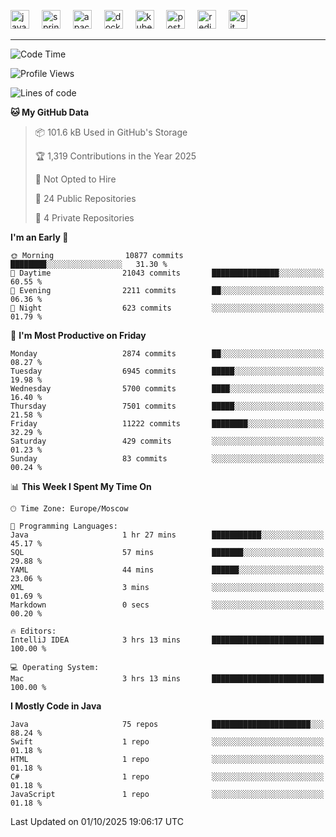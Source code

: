 <p align="left">
  <img src="https://cdn.jsdelivr.net/gh/devicons/devicon/icons/java/java-original.svg" style="height: 30px; width: 30px;" alt="java logo" />
  <img width="12" />
  <img src="https://cdn.jsdelivr.net/gh/devicons/devicon/icons/spring/spring-original.svg" style="height: 30px; width: 30px;" alt="spring logo" />
  <img width="12" />
  <img src="https://cdn.jsdelivr.net/gh/devicons/devicon/icons/apachekafka/apachekafka-original.svg" style="height: 30px; width: 30px;" alt="apachekafka logo" />
  <img width="12" />
  <img src="https://cdn.jsdelivr.net/gh/devicons/devicon/icons/docker/docker-original.svg" style="height: 30px; width: 30px;" alt="docker logo" />
  <img width="12" />
  <img src="https://cdn.jsdelivr.net/gh/devicons/devicon/icons/kubernetes/kubernetes-plain.svg" style="height: 30px; width: 30px;" alt="kubernetes logo" />
  <img width="12" />
  <img src="https://cdn.jsdelivr.net/gh/devicons/devicon/icons/postgresql/postgresql-original.svg" style="height: 30px; width: 30px;" alt="postgresql logo" />
  <img width="12" />
  <img src="https://cdn.jsdelivr.net/gh/devicons/devicon/icons/redis/redis-original.svg" style="height: 30px; width: 30px;" alt="redis logo" />
  <img width="12" />
  <img src="https://cdn.jsdelivr.net/gh/devicons/devicon/icons/git/git-original.svg" style="height: 30px; width: 30px;" alt="git logo" />
</p>


<!--<img src="https://media.giphy.com/media/LnQjpWaON8nhr21vNW/giphy.gif" width="60"> <em><b>I love connecting with different people</b> so if you want to say <b>hi, I'll be happy to meet you more!</b> 😊 </em> -->

---
<!--START_SECTION:waka-->
![Code Time](http://img.shields.io/badge/Code%20Time-2%2C420%20hrs%209%20mins-blue)

![Profile Views](http://img.shields.io/badge/Profile%20Views-1-blue)

![Lines of code](https://img.shields.io/badge/From%20Hello%20World%20I%27ve%20Written-9.0%20million%20lines%20of%20code-blue)

**🐱 My GitHub Data** 

> 📦 101.6 kB Used in GitHub's Storage 
 > 
> 🏆 1,319 Contributions in the Year 2025
 > 
> 🚫 Not Opted to Hire
 > 
> 📜 24 Public Repositories 
 > 
> 🔑 4 Private Repositories 
 > 
**I'm an Early 🐤** 

```text
🌞 Morning                10877 commits       ████████░░░░░░░░░░░░░░░░░   31.30 % 
🌆 Daytime                21043 commits       ███████████████░░░░░░░░░░   60.55 % 
🌃 Evening                2211 commits        ██░░░░░░░░░░░░░░░░░░░░░░░   06.36 % 
🌙 Night                  623 commits         ░░░░░░░░░░░░░░░░░░░░░░░░░   01.79 % 
```
📅 **I'm Most Productive on Friday** 

```text
Monday                   2874 commits        ██░░░░░░░░░░░░░░░░░░░░░░░   08.27 % 
Tuesday                  6945 commits        █████░░░░░░░░░░░░░░░░░░░░   19.98 % 
Wednesday                5700 commits        ████░░░░░░░░░░░░░░░░░░░░░   16.40 % 
Thursday                 7501 commits        █████░░░░░░░░░░░░░░░░░░░░   21.58 % 
Friday                   11222 commits       ████████░░░░░░░░░░░░░░░░░   32.29 % 
Saturday                 429 commits         ░░░░░░░░░░░░░░░░░░░░░░░░░   01.23 % 
Sunday                   83 commits          ░░░░░░░░░░░░░░░░░░░░░░░░░   00.24 % 
```


📊 **This Week I Spent My Time On** 

```text
🕑︎ Time Zone: Europe/Moscow

💬 Programming Languages: 
Java                     1 hr 27 mins        ███████████░░░░░░░░░░░░░░   45.17 % 
SQL                      57 mins             ███████░░░░░░░░░░░░░░░░░░   29.88 % 
YAML                     44 mins             ██████░░░░░░░░░░░░░░░░░░░   23.06 % 
XML                      3 mins              ░░░░░░░░░░░░░░░░░░░░░░░░░   01.69 % 
Markdown                 0 secs              ░░░░░░░░░░░░░░░░░░░░░░░░░   00.20 % 

🔥 Editors: 
IntelliJ IDEA            3 hrs 13 mins       █████████████████████████   100.00 % 

💻 Operating System: 
Mac                      3 hrs 13 mins       █████████████████████████   100.00 % 
```

**I Mostly Code in Java** 

```text
Java                     75 repos            ██████████████████████░░░   88.24 % 
Swift                    1 repo              ░░░░░░░░░░░░░░░░░░░░░░░░░   01.18 % 
HTML                     1 repo              ░░░░░░░░░░░░░░░░░░░░░░░░░   01.18 % 
C#                       1 repo              ░░░░░░░░░░░░░░░░░░░░░░░░░   01.18 % 
JavaScript               1 repo              ░░░░░░░░░░░░░░░░░░░░░░░░░   01.18 % 
```




 Last Updated on 01/10/2025 19:06:17 UTC
<!--END_SECTION:waka-->


<!--
**SimakovIgor/SimakovIgor** is a ✨ _special_ ✨ repository because its `README.md` (this file) appears on your GitHub profile.

Here are some ideas to get you started:

- 🔭 I’m currently working on ...
- 🌱 I’m currently learning ...
- 👯 I’m looking to collaborate on ...
- 🤔 I’m looking for help with ...
- 💬 Ask me about ...
- 📫 How to reach me: ...
- 😄 Pronouns: ...
- ⚡ Fun fact: ...
-->
